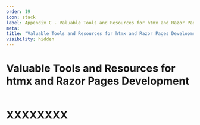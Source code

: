 ```yaml
---
order: 19
icon: stack
label: Appendix C - Valuable Tools and Resources for htmx and Razor Pages Development
meta:
title: "Valuable Tools and Resources for htmx and Razor Pages Development"
visibility: hidden
---
```

# Valuable Tools and Resources for htmx and Razor Pages Development

![]()

# XXXXXXXX

